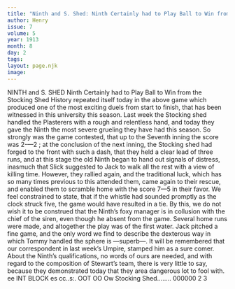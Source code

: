 ```yaml
---
title: "Ninth and S. Shed: Ninth Certainly had to Play Ball to Win from the Stocking Shed"
author: Henry
issue: 7
volume: 5
year: 1913
month: 8
day: 2
tags:
layout: page.njk
image:
---
```

NINTH and S. SHED    Ninth Certainly had to Play Ball to Win from the Stocking Shed    History repeated itself today in the above game which produced one of the most exciting duels from start to finish, that has been witnessed in this university this season. Last week the Stocking shed handled the Plasterers with a rough and relentless hand, and today they gave the Ninth the most severe grueling they have had this season. So strongly was the game contested, that up to the Seventh inning the score was 2-—2 ; at the conclusion of the next inning, the Stocking shed had forged to the front with such a dash, that they held a clear lead of three runs, and at this stage the old Ninth began to hand out signals of distress, inasmuch that Slick suggested to Jack to walk all the rest with a view of killing time. However, they rallied again, and the traditional luck, which has so many times previous to this attended them, came again to their rescue, and enabled them to scramble home with the score 7—5 in their favor. We feel constrained to state, that if the whistle had sounded promptly as the clock struck five, the game would have resulted in a tie. By this, we do not wish it to be construed that the Ninth’s foxy manager is in collusion with the chief of the siren, even though he absent from the game. Several home runs were made, and altogether the play was of the first water. Jack pitched a fine game, and the only word we find to describe the dexterous way in which Tommy handled the sphere is —superb—. It will be remembered that our correspondent in last week’s Umpire, stamped him as a sure comer. About the Ninth’s qualifications, no words of ours are needed, and with regard to the composition of Stewart’s team, there is very little to say, because they demonstrated today that they area dangerous lot to fool with. ee INT BLOCK es cc..s:. OOT OO Ow Stocking Shed........ 000000 2 3

